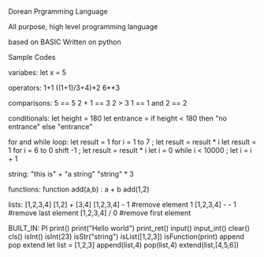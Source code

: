 Dorean Prgramming Language 

All purpose, high level programming language 

based on BASIC Written on python 

Sample Codes

variabes:
let x = 5

operators:
1+1
((1+1)/3+4)*2
6**3

comparisons:
5 == 5
2 + 1 == 3
2 > 3
1 == 1  and 2 == 2

conditionals:
let height = 180
let entrance = if height < 180 then "no entrance" else "entrance"

for and while loop:
let result = 1
for i = 1 to 7 ; let result = result * i
let result = 1
for i = 6 to 0 shift -1 ; let result = result * i
let i = 0
while i < 10000 ; let i = i + 1

string:
"this is" + "a string"
"string" * 3


functions:
function add(a,b) : a + b
add(1,2)

lists:
[1,2,3,4]
[1,2] + [3,4]
[1,2,3,4] - 1 #remove element 1
[1,2,3,4] - - 1 #remove last element
[1,2,3,4] / 0 #remove first element

BUILT_IN:
PI
print()
print("Hello world")
print_ret()
input()
input_int()
clear()
cls()
isInt()
isInt(23)
isStr("string")
isList([1,2,3])
isFunction(print)
append
pop
extend
let list = [1,2,3]
append(list,4)
pop(list,4)
extend(list,[4,5,6])

